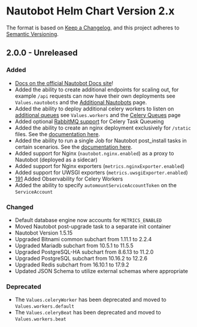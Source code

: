 # Nautobot Helm Chart Version 2.x

The format is based on [Keep a Changelog](https://keepachangelog.com/en/1.0.0/),
and this project adheres to [Semantic Versioning](https://semver.org/spec/v2.0.0.html).

## 2.0.0 - Unreleased

### Added

* [Docs on the official Nautobot Docs site](https://helm-charts.readthedocs.io/en/latest/)!
* Added the ability to create additional endpoints for scaling out, for example `/api` requests can now have their own deployments see `Values.nautobots` and the [Additional Nautobots](/advanced-features/additional-nautobots) page.
* Added the ability to deploy additional celery workers to listen on [additional queues](https://docs.nautobot.com/projects/core/en/stable/administration/celery-queues/) see `Values.workers` and the [Celery Queues](/advanced-features/celery-queues) page
* Added optional [RabbitMQ support](/advanced-features/rabbitmq) for Celery Task Queueing
* Added the ability to create an nginx deployment exclusively for `/static` files.  See the [documentation here](/advanced-features/static-only).
* Added the ability to run a single Job for Nautobot post_install tasks in certain scenarios.  See the [documentation here](/advanced-features/init-hook).
* Added support for Nginx (`nautobot.nginx.enabled`) as a proxy to Nautobot (deployed as a sidecar)
* Added support for Nginx exporters (`metrics.nginxExporter.enabled`)
* Added support for UWSGI exporters (`metrics.uwsgiExporter.enabled`)
* [191](https://github.com/nautobot/helm-charts/issues/191) Added Observability for Celery Workers
* Added the ability to specify `automountServiceAccountToken` on the `ServiceAccount`

### Changed

* Default database engine now accounts for `METRICS_ENABLED`
* Moved Nautobot post-upgrade task to a separate init container
* Nautobot Version 1.5.15
* Upgraded Bitnami common subchart from 1.11.1 to 2.2.4
* Upgraded Mariadb subchart from 10.5.1 to 11.5.5
* Upgraded PostgreSQL-HA subchart from 8.6.13 to 11.2.0
* Upgraded PostgreSQL subchart from 10.16.2 to 12.2.6
* Upgraded Redis subchart from 16.10.1 to 17.9.2
* Updated JSON Schema to utilize external schemas where appropriate

### Deprecated

* The `Values.celeryWorker` has been deprecated and moved to `Values.workers.default`
* The `Values.celeryBeat` has been deprecated and moved to `Values.workers.beat`
